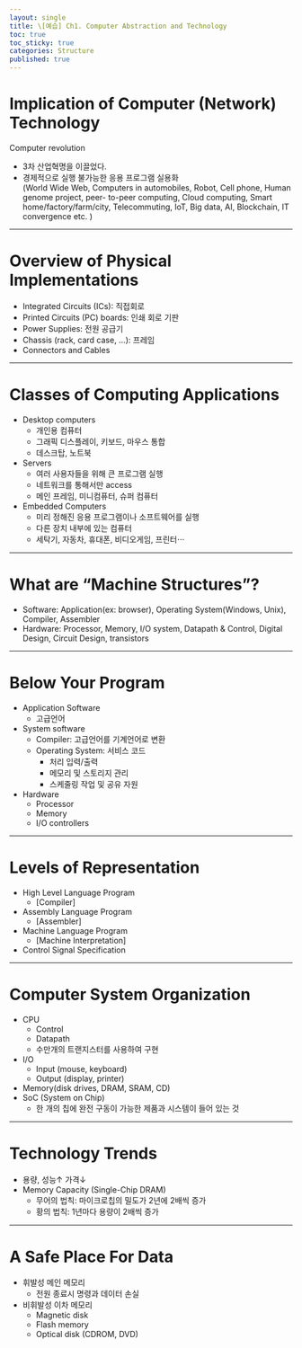 ```yaml
---
layout: single
title: \[예습] Ch1. Computer Abstraction and Technology
toc: true
toc_sticky: true
categories: Structure
published: true
---
```


# Implication of Computer (Network) Technology
Computer revolution	
* 3차 산업혁명을 이끌었다.
* 경제적으로 실행 불가능한 응용 프로그램 실용화<br/>
  (World Wide Web, Computers in automobiles, Robot, Cell phone, Human genome project, peer- to-peer computing, Cloud computing, Smart home/factory/farm/city, Telecommuting, IoT, Big data, AI, Blockchain, IT convergence etc. )

------------

# Overview of Physical Implementations 
* Integrated Circuits (ICs): 직접회로
* Printed Circuits (PC) boards: 인쇄 회로 기판
* Power Supplies: 전원 공급기
* Chassis (rack, card case, …): 프레임
* Connectors and Cables

------------

# Classes of Computing Applications
* Desktop computers
   * 개인용 컴퓨터
   * 그래픽 디스플레이, 키보드, 마우스 통합
   * 데스크탑, 노트북
* Servers
   * 여러 사용자들을 위해 큰 프로그램 실행
   * 네트워크를 통해서만 access
   * 메인 프레임, 미니컴퓨터, 슈퍼 컴퓨터
* Embedded Computers
   * 미리 정해진 응용 프로그램이나 소프트웨어를 실행
   * 다른 장치 내부에 있는 컴퓨터
   * 세탁기, 자동차, 휴대폰, 비디오게임, 프린터⋅⋅⋅

------------

# What are “Machine Structures”?
* Software: Application(ex: browser), Operating System(Windows, Unix), Compiler, Assembler
* Hardware: Processor, Memory, I/O system, Datapath & Control, Digital Design, Circuit Design, transistors

------------

# Below Your Program
* Application Software
   * 고급언어
* System software
   * Compiler: 고급언어를 기계언어로 변환
   * Operating System: 서비스 코드
        * 처리 입력/출력
        * 메모리 및 스토리지 관리
        * 스케줄링 작업 및 공유 자원
* Hardware
   * Processor
   * Memory
   * I/O controllers

------------

# Levels of Representation
* High Level Language Program
    * [Compiler]
* Assembly Language Program
    * [Assembler]
* Machine Language Program
    * [Machine Interpretation]
* Control Signal Specification

------------

# Computer System Organization
* CPU
    * Control
    * Datapath
    * 수만개의 트랜지스터를 사용하여 구현
* I/O
    * Input (mouse, keyboard)
    * Output (display, printer)
* Memory(disk drives, DRAM, SRAM, CD)
* SoC (System on Chip)
    * 한 개의 칩에 완전 구동이 가능한 제품과 시스템이 들어 있는 것

------------

# Technology Trends
* 용량, 성능↑ 가격↓
* Memory Capacity (Single-Chip DRAM)
    * 무어의 법칙: 마이크로칩의 밀도가 2년에 2배씩 증가
    * 황의 법칙: 1년마다 용량이 2배씩 증가

------------

# A Safe Place For Data
* 휘발성 메인 메모리
    * 전원 종료시 명령과 데이터 손실
* 비휘발성 이차 메모리
    * Magnetic disk
    * Flash memory
    * Optical disk (CDROM, DVD)




